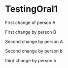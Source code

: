 # TestingOral1

First change of person A

First change by person B

Second change by person A

Second change by person b

third change by person b

